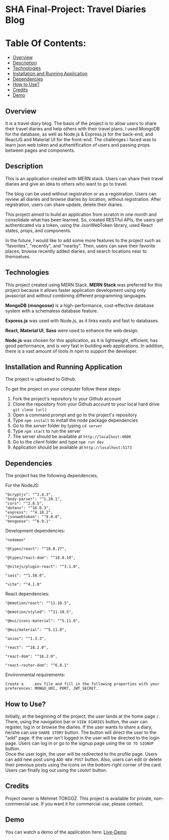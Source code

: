 # SHA Final-Project: Travel Diaries Blog

# Table Of Contents:  
  - [Overview](#overview)
  - [Description](#description)
  - [Technologies](#technologies)
  - [Installation and Running Application](#installation-and-running-application)
  - [Dependencies](#dependencies)
  - [How to Use?](#how-to-use)
  - [Credits](#credits)
  - [Demo](#demo)


## Overview

It is a travel diary blog. The basis of the project is to allow users to share their travel diaries and help others with their travel plans. I used MongoDB for the database, as well as Node.js & Express.js for the back-end, and ReactJS and Material UI for the front-end. The challenges i faced was to learn json web token and authentification of users and passing props between pages and components.

## Description

This is an application created with MERN stack. Users can share their travel diaries and give an idea to others who want to go to travel.

The blog can be used without registration or as a registration. Users can review all diaries and browse diaries by location, without registration. After registration, users can share update, delete their diaries.  

This project aimed to build an application from scratch in one month and consolidate what has been learned. So, created RESTful APIs, the users get authenticated via a token, using the JsonWebToken library, used React states, props, and components.  

In the future, I would like to add some more features to the project such as "favorites", "recently", and "nearby". Then, users can save their favorite places, browse recently added diaries, and search locations near to themselves.

## Technologies

This project created using MERN Stack. **MERN Stack** was preferred for this project because it allows faster application development using only javascript and without combining different programming languages.  

   **MongoDB** **(mongoose)** is a high-performance, cost-effective database system with a schemaless database feature.  

   **Express.js** was used with Node.js, as it links easily and fast to databases.  

   **React**, **Material UI**, **Sass** were used to enhance the web design.  

   **Node.js** was chosen for this application, as it is lightweight, efficient, has good performance, and is very fast in building web applications. In addition, there is a vast amount of tools in npm to support the developer.


## Installation and Running Application

The project is uploaded to Github.

To get the project on your computer follow these steps:
1. Fork the project's repository to your Github account
2. Clone the repository from your Github account to your local hard drive `git clone [url]`
3. Open a command prompt and go to the project's repository
4. Type `npm install` to install the node package dependencies
5. Go to the *server* folder by typing `cd server`
6. Type `npm start` to run the server
7. The server should be available at `http://localhost:4000`
8. Go to the *client* folder and type `npm run dev`
9. Application should be available at `http://localhost:5173`

## Dependencies
The project has the following dependencies,  

For the NodeJS:  

    "bcryptjs": "^2.4.3",  
    "body-parser": "^1.20.1",  
    "cors": "^2.8.5",  
    "dotenv": "^16.0.3",  
    "express": "^4.18.2",  
    "jsonwebtoken": "^9.0.0",  
    "mongoose": "^6.9.1"  
      
Development dependencies:  

    "nodemon"  
    
    "@types/react": "^18.0.27",  
    
    "@types/react-dom": "^18.0.10",  
    
    "@vitejs/plugin-react": "^3.1.0",  
    
    "sass": "^1.58.0",  
    
    "vite": "^4.1.0"  
    
  
React dependencies:  
  
    "@emotion/react": "^11.10.5",  
    
    "@emotion/styled": "^11.10.5",  
    
    "@mui/icons-material": "^5.11.0",  
    
    "@mui/material": "^5.11.8",  
    
    "axios": "^1.3.3",  
    
    "react": "^18.2.0",  
    
    "react-dom": "^18.2.0",  
    
    "react-router-dom": "^6.8.1"  
      
Environmental requirements:  
  
    Create a    .env file and fill in the following properties with your preferences: MONGO_URI, PORT, JWT_SECRET.
   
## How to Use?  
  
Initially, at the beginning of the project, the user lands at the home page `/`. There, using the navigation bar or `VIEW DIARIES` button, the user can register, log in or browse the diaries. If the user wants to share a diary, he/she can use `SHARE STORY` button. The button will direct the user to the "add" page. If the user isn't logged in the user will be directed to the login page. Users can log in or go to the signup page using the `GO TO SIGNUP` button.  
Once the user login, the user will be redirected to the profile page. Users can add new post using `ADD NEW POST` button. Also, users can edit or delete their previous posts using the icons on the bottom-right corner of the card. Users can finally log out using the `LOGOUT` button.  



## Credits  
Project owner is Mehmet TOKGOZ. This project is available for private, non-commercial use. If you want it for commercial use, please contact.

## Demo

You can watch a demo of the application here: [Live-Demo](https://vimeo.com/807415000) 




